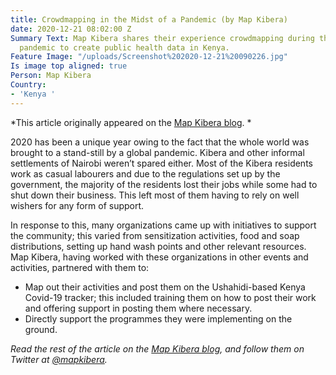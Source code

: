 ```yaml
---
title: Crowdmapping in the Midst of a Pandemic (by Map Kibera)
date: 2020-12-21 08:02:00 Z
Summary Text: Map Kibera shares their experience crowdmapping during the Covid-19
  pandemic to create public health data in Kenya.
Feature Image: "/uploads/Screenshot%202020-12-21%20090226.jpg"
Is image top aligned: true
Person: Map Kibera
Country:
- 'Kenya '
---
```


*This article originally appeared on the [Map Kibera blog](https://www.mapkibera.org/blog/). *

2020 has been a unique year owing to the fact that the whole world was brought to a stand-still by a global pandemic. Kibera and other informal settlements of Nairobi weren’t spared either. Most of the Kibera residents work as casual labourers and due to the regulations set up by the government, the majority of the residents lost their jobs while some had to shut down their business. This left most of them having to rely on well wishers for any form of support.

In response to this, many organizations came up with initiatives to support the community; this varied from sensitization activities, food and soap distributions, setting up hand wash points and other relevant resources. Map Kibera, having worked with these organizations in other events and activities, partnered with them to:

* Map out their activities and post them on the Ushahidi-based Kenya Covid-19 tracker; this included training them on how to post their work and offering support in posting them where necessary.
* Directly support the programmes they were implementing on the ground.

*Read the rest of the article on the [Map Kibera blog](https://www.mapkibera.org/blog/2020/11/25/crowdmapping-in-the-midst-of-a-pandemic/), and follow them on Twitter at [@mapkibera](https://twitter.com/mapkibera).*